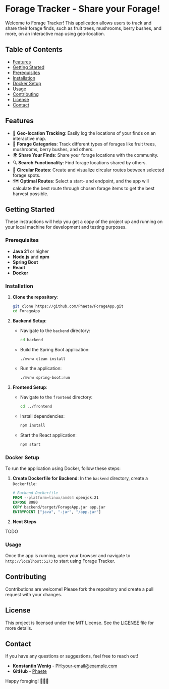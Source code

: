 # Forage Tracker - Share your Forage!

Welcome to Forage Tracker! This application allows users to track and share their forage finds, such as fruit trees, mushrooms, berry bushes, and more, on an interactive map using geo-location.

## Table of Contents
- [Features](#features)
- [Getting Started](#getting-started)
- [Prerequisites](#prerequisites)
- [Installation](#installation)
- [Docker Setup](#docker-setup)
- [Usage](#usage)
- [Contributing](#contributing)
- [License](#license)
- [Contact](#contact)

## Features
- 📍 **Geo-location Tracking**: Easily log the locations of your finds on an interactive map.
- 🍓 **Forage Categories**: Track different types of forages like fruit trees, mushrooms, berry bushes, and others.
- 🌍 **Share Your Finds**: Share your forage locations with the community.
- 🔍 **Search Functionality**: Find forage locations shared by others.
- 🔄 **Circular Routes**: Create and visualize circular routes between selected forage spots.
- 🗺️ **Optimal Routes**: Select a start- and endpoint, and the app will calculate the best route through chosen forage items to get the best harvest possible.


## Getting Started
These instructions will help you get a copy of the project up and running on your local machine for development and testing purposes.

### Prerequisites
- **Java 21** or higher
- **Node.js** and **npm**
- **Spring Boot**
- **React**
- **Docker**

### Installation
1. **Clone the repository**:
    ```sh
    git clone https://github.com/Phaete/ForageApp.git
    cd ForageApp
    ```

3. **Backend Setup**:
   
    - Navigate to the `backend` directory:
        ```sh
        cd backend
        ```
   
   - Build the Spring Boot application:
        ```sh
        ./mvnw clean install
        ```
   
   - Run the application:
        ```sh
        ./mvnw spring-boot:run
        ```

4. **Frontend Setup**:
   
   - Navigate to the `frontend` directory:
        ```sh
        cd ../frontend
        ```
   
   - Install dependencies:
        ```sh
        npm install
        ```
   
   - Start the React application:
        ```sh
        npm start
        ```

### Docker Setup
To run the application using Docker, follow these steps:

1. **Create Dockerfile for Backend**: In the `backend` directory, create a `Dockerfile`:
   
    ```dockerfile
    # Backend Dockerfile
    FROM --platform=linux/amd64 openjdk:21
    EXPOSE 8080
    COPY backend/target/ForageApp.jar app.jar
    ENTRYPOINT ["java", "-jar", "/app.jar"]
    ```
    
2. **Next Steps**
   
TODO

### Usage
Once the app is running, open your browser and navigate to `http://localhost:5173` to start using Forage Tracker.

## Contributing
Contributions are welcome! Please fork the repository and create a pull request with your changes.

## License
This project is licensed under the MIT License. See the [LICENSE](LICENSE) file for more details.

## Contact
If you have any questions or suggestions, feel free to reach out!

- **Konstantin Wenig** - PH:[your-email@example.com](mailto:your-email@example.com)
- **GitHub** - [Phaete](https://github.com/Phaete)

Happy foraging! 🍄🌲🍎

